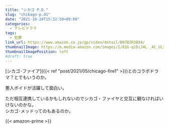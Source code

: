 ```yaml
---
title: "シカゴ P.D."
slug: "chikago-p.d1"
date: "2021-10-24T15:32:50+09:00"
categories:
  - テレビドラマ
tags:
  - 犯罪
link_url: https://www.amazon.co.jp/gp/video/detail/B07BZR3BX4/
thumbnailImage: https://m.media-amazon.com/images/I/81G-qlDiJ4L._AC_UL320_.jpg
thumbnailImagePosition: left
#draft: true
---
```

[シカゴ･ファイア]({{< ref "post/2021/05/chicago-fire1" >}})とのコラボドラマ？とでもいうのか。
<!--more-->
悪人ボイドが活躍して面白い。

ただ相互連携しているかもしれないのでシカゴ・ファイヤと交互に観なければいけないのかな。  
シカゴ･メッドってのもあるのか。

{{< amazon-prime >}}
